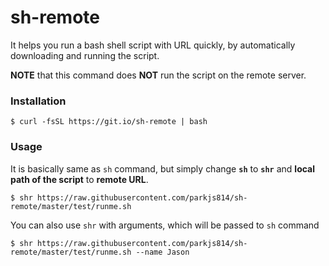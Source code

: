 # sh-remote
It helps you run a bash shell script with URL quickly, by automatically downloading and running the script.

**NOTE** that this command does **NOT** run the script on the remote server.

### Installation
```console
$ curl -fsSL https://git.io/sh-remote | bash
```

### Usage
It is basically same as `sh` command, but simply change **`sh`** to **`shr`** and **local path of the script** to **remote URL**.
```console
$ shr https://raw.githubusercontent.com/parkjs814/sh-remote/master/test/runme.sh
```

You can also use `shr` with arguments, which will be passed to `sh` command
```console
$ shr https://raw.githubusercontent.com/parkjs814/sh-remote/master/test/runme.sh --name Jason
```